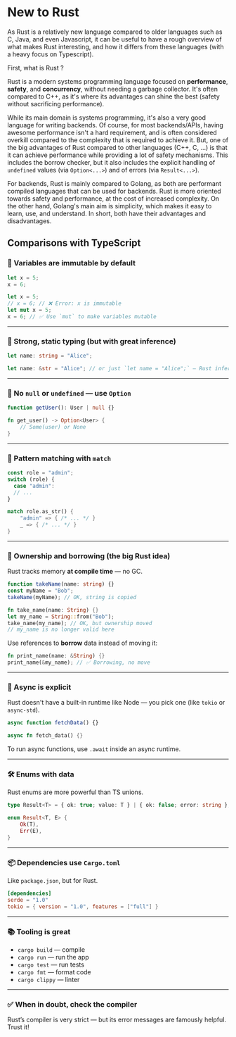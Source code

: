 # New to Rust

As Rust is a relatively new language compared to older languages such as C, Java, and even Javascript, it can be useful to have a rough overview of what makes Rust interesting, and how it differs from these languages (with a heavy focus on Typescript).

First, what is Rust ?

Rust is a modern systems programming language focused on **performance**, **safety**, and **concurrency**, without needing a garbage collector. It's often compared to C++, as it's where its advantages can shine the best (safety without sacrificing performance).

While its main domain is systems programming, it's also a very good language for writing backends. Of course, for most backends/APIs, having awesome performance isn't a hard requirement, and is often considered overkill compared to the complexity that is required to achieve it. But, one of the big advantages of Rust compared to other languages (C++, C, ...) is that it can achieve performance while providing a lot of safety mechanisms. This includes the borrow checker, but it also includes the explicit handling of `undefined` values (via `Option<...>`) and of errors (via `Result<...>`).

For backends, Rust is mainly compared to Golang, as both are performant compiled languages that can be used for backends. Rust is more oriented towards safety and performance, at the cost of increased complexity. On the other hand, Golang's main aim is simplicity, which makes it easy to learn, use, and understand. In short, both have their advantages and disadvantages.

## Comparisons with TypeScript

### 🦀 Variables are immutable by default

```ts
let x = 5;
x = 6;
```

```rust
let x = 5;
// x = 6; // ❌ Error: x is immutable
let mut x = 5;
x = 6; // ✅ Use `mut` to make variables mutable
```

---

### 🧱 Strong, static typing (but with great inference)

```ts
let name: string = "Alice";
```

```rust
let name: &str = "Alice"; // or just `let name = "Alice";` — Rust infers types
```

---

### 🚫 No `null` or `undefined` — use `Option`

```ts
function getUser(): User | null {}
```

```rust
fn get_user() -> Option<User> {
    // Some(user) or None
}
```

---

### 🎯 Pattern matching with `match`

```ts
const role = "admin";
switch (role) {
  case "admin":
  // ...
}
```

```rust
match role.as_str() {
    "admin" => { /* ... */ }
    _ => { /* ... */ }
}
```

---

### 🎒 Ownership and borrowing (the big Rust idea)

Rust tracks memory **at compile time** — no GC.

```ts
function takeName(name: string) {}
const myName = "Bob";
takeName(myName); // OK, string is copied
```

```rust
fn take_name(name: String) {}
let my_name = String::from("Bob");
take_name(my_name); // OK, but ownership moved
// my_name is no longer valid here
```

Use references to **borrow** data instead of moving it:

```rust
fn print_name(name: &String) {}
print_name(&my_name); // ✅ Borrowing, no move
```

---

### 🧵 Async is explicit

Rust doesn't have a built-in runtime like Node — you pick one (like `tokio` or `async-std`).

```ts
async function fetchData() {}
```

```rust
async fn fetch_data() {}
```

To run async functions, use `.await` inside an async runtime.

---

### 🛠 Enums with data

Rust enums are more powerful than TS unions.

```ts
type Result<T> = { ok: true; value: T } | { ok: false; error: string };
```

```rust
enum Result<T, E> {
    Ok(T),
    Err(E),
}
```

---

### 📦 Dependencies use `Cargo.toml`

Like `package.json`, but for Rust.

```toml
[dependencies]
serde = "1.0"
tokio = { version = "1.0", features = ["full"] }
```

---

### 📚 Tooling is great

- `cargo build` — compile
- `cargo run` — run the app
- `cargo test` — run tests
- `cargo fmt` — format code
- `cargo clippy` — linter

---

### ✅ When in doubt, check the compiler

Rust’s compiler is very strict — but its error messages are famously helpful. Trust it!
